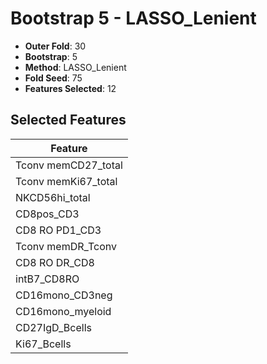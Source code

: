 # Bootstrap 5 - LASSO_Lenient

- **Outer Fold**: 30
- **Bootstrap**: 5
- **Method**: LASSO_Lenient
- **Fold Seed**: 75
- **Features Selected**: 12

## Selected Features

| Feature |
|---------|
| Tconv memCD27_total |
| Tconv memKi67_total |
| NKCD56hi_total |
| CD8pos_CD3 |
| CD8 RO PD1_CD3 |
| Tconv memDR_Tconv |
| CD8 RO DR_CD8 |
| intB7_CD8RO |
| CD16mono_CD3neg |
| CD16mono_myeloid |
| CD27IgD_Bcells |
| Ki67_Bcells |
